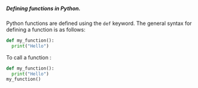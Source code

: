 ##### Defining functions in Python.
Python functions are defined using the `def` keyword. The general syntax for defining a function is as follows:

```python
def my_function():
  print("Hello")
```

To call a function :

```python
def my_function():
  print("Hello")
my_function()
```